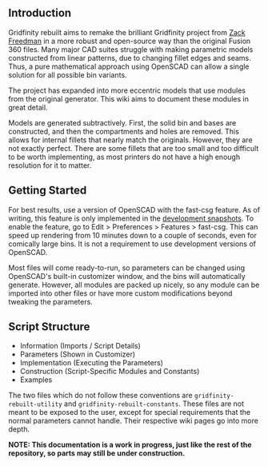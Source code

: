 ## Introduction
Gridfinity rebuilt aims to remake the brilliant Gridfinity project from [Zack Freedman](https://www.youtube.com/c/ZackFreedman/about) in a more robust and open-source way than the original Fusion 360 files. Many major CAD suites struggle with making parametric models constructed from linear patterns, due to changing fillet edges and seams. Thus, a pure mathematical approach using OpenSCAD can allow a single solution for all possible bin variants.

The project has expanded into more eccentric models that use modules from the original generator. This wiki aims to document these modules in great detail.

Models are generated subtractively. First, the solid bin and bases are constructed, and then the compartments and holes are removed. This allows for internal fillets that nearly match the originals. However, they are not exactly perfect. There are some fillets that are too small and too difficult to be worth implementing, as most printers do not have a high enough resolution for it to matter.

## Getting Started
For best results, use a version of OpenSCAD with the fast-csg feature. As of writing, this feature is only implemented in the [development snapshots](https://openscad.org/downloads.html). To enable the feature, go to Edit > Preferences > Features > fast-csg. This can speed up rendering from 10 minutes down to a couple of seconds, even for comically large bins. It is not a requirement to use development versions of OpenSCAD.

Most files will come ready-to-run, so parameters can be changed using OpenSCAD's built-in customizer window, and the bins will automatically generate. However, all modules are packed up nicely, so any module can be imported into other files or have more custom modifications beyond tweaking the parameters.

## Script Structure
* Information (Imports / Script Details)
* Parameters (Shown in Customizer)
* Implementation (Executing the Parameters)
* Construction (Script-Specific Modules and Constants)
* Examples

The two files which do not follow these conventions are `gridfinity-rebuilt-utility` and `gridfinity-rebuilt-constants`. These files are not meant to be exposed to the user, except for special requirements that the normal parameters cannot handle. Their respective wiki pages go into more depth.

**NOTE: This documentation is a work in progress, just like the rest of the repository, so parts may still be under construction.**
